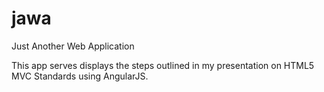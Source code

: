 jawa
====

Just Another Web Application  

This app serves displays the steps outlined in my presentation on HTML5 MVC Standards using AngularJS.
